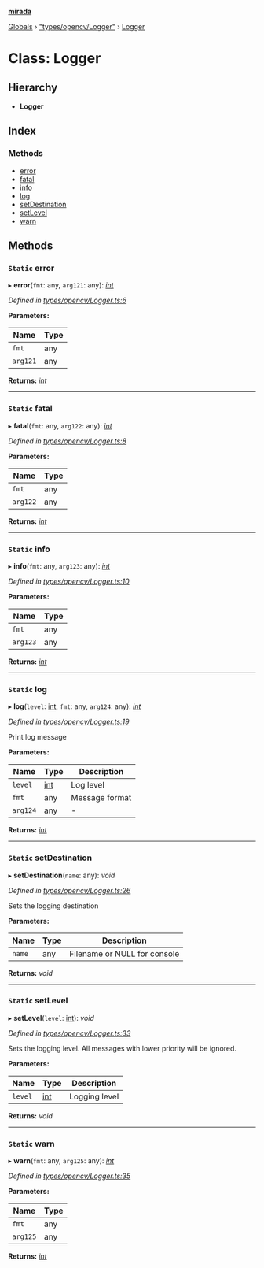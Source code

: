 **[mirada](../README.md)**

[Globals](../README.md) › ["types/opencv/Logger"](../modules/_types_opencv_logger_.md) › [Logger](_types_opencv_logger_.logger.md)

# Class: Logger

## Hierarchy

* **Logger**

## Index

### Methods

* [error](_types_opencv_logger_.logger.md#static-error)
* [fatal](_types_opencv_logger_.logger.md#static-fatal)
* [info](_types_opencv_logger_.logger.md#static-info)
* [log](_types_opencv_logger_.logger.md#static-log)
* [setDestination](_types_opencv_logger_.logger.md#static-setdestination)
* [setLevel](_types_opencv_logger_.logger.md#static-setlevel)
* [warn](_types_opencv_logger_.logger.md#static-warn)

## Methods

### `Static` error

▸ **error**(`fmt`: any, `arg121`: any): *[int](../modules/_types_opencv__hacks_.md#int)*

*Defined in [types/opencv/Logger.ts:6](https://github.com/cancerberoSgx/mirada/blob/1c5d3d0/mirada/src/types/opencv/Logger.ts#L6)*

**Parameters:**

Name | Type |
------ | ------ |
`fmt` | any |
`arg121` | any |

**Returns:** *[int](../modules/_types_opencv__hacks_.md#int)*

___

### `Static` fatal

▸ **fatal**(`fmt`: any, `arg122`: any): *[int](../modules/_types_opencv__hacks_.md#int)*

*Defined in [types/opencv/Logger.ts:8](https://github.com/cancerberoSgx/mirada/blob/1c5d3d0/mirada/src/types/opencv/Logger.ts#L8)*

**Parameters:**

Name | Type |
------ | ------ |
`fmt` | any |
`arg122` | any |

**Returns:** *[int](../modules/_types_opencv__hacks_.md#int)*

___

### `Static` info

▸ **info**(`fmt`: any, `arg123`: any): *[int](../modules/_types_opencv__hacks_.md#int)*

*Defined in [types/opencv/Logger.ts:10](https://github.com/cancerberoSgx/mirada/blob/1c5d3d0/mirada/src/types/opencv/Logger.ts#L10)*

**Parameters:**

Name | Type |
------ | ------ |
`fmt` | any |
`arg123` | any |

**Returns:** *[int](../modules/_types_opencv__hacks_.md#int)*

___

### `Static` log

▸ **log**(`level`: [int](../modules/_types_opencv__hacks_.md#int), `fmt`: any, `arg124`: any): *[int](../modules/_types_opencv__hacks_.md#int)*

*Defined in [types/opencv/Logger.ts:19](https://github.com/cancerberoSgx/mirada/blob/1c5d3d0/mirada/src/types/opencv/Logger.ts#L19)*

  Print log message

**Parameters:**

Name | Type | Description |
------ | ------ | ------ |
`level` | [int](../modules/_types_opencv__hacks_.md#int) | Log level  |
`fmt` | any | Message format  |
`arg124` | any | - |

**Returns:** *[int](../modules/_types_opencv__hacks_.md#int)*

___

### `Static` setDestination

▸ **setDestination**(`name`: any): *void*

*Defined in [types/opencv/Logger.ts:26](https://github.com/cancerberoSgx/mirada/blob/1c5d3d0/mirada/src/types/opencv/Logger.ts#L26)*

  Sets the logging destination

**Parameters:**

Name | Type | Description |
------ | ------ | ------ |
`name` | any | Filename or NULL for console  |

**Returns:** *void*

___

### `Static` setLevel

▸ **setLevel**(`level`: [int](../modules/_types_opencv__hacks_.md#int)): *void*

*Defined in [types/opencv/Logger.ts:33](https://github.com/cancerberoSgx/mirada/blob/1c5d3d0/mirada/src/types/opencv/Logger.ts#L33)*

  Sets the logging level. All messages with lower priority will be ignored.

**Parameters:**

Name | Type | Description |
------ | ------ | ------ |
`level` | [int](../modules/_types_opencv__hacks_.md#int) | Logging level  |

**Returns:** *void*

___

### `Static` warn

▸ **warn**(`fmt`: any, `arg125`: any): *[int](../modules/_types_opencv__hacks_.md#int)*

*Defined in [types/opencv/Logger.ts:35](https://github.com/cancerberoSgx/mirada/blob/1c5d3d0/mirada/src/types/opencv/Logger.ts#L35)*

**Parameters:**

Name | Type |
------ | ------ |
`fmt` | any |
`arg125` | any |

**Returns:** *[int](../modules/_types_opencv__hacks_.md#int)*